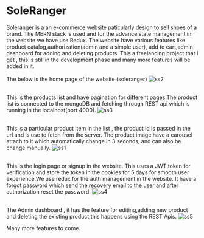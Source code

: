 # SoleRanger


Soleranger is a an e-commerce website paticularly design to sell shoes of a brand. The MERN stack is used and for the advance state management in the website we have use Redux.
The website have various features like product catalog,authorization(admin and a simple user), add to cart,admin dashboard for adding and deleting products.
This a freelancing project that I get , this is still in the development phase and many more features will be added in it.
<br />
<br />
The below is the home page of the website (soleranger)
![ss2](https://github.com/rithikrajkumar4/soleranger2/assets/60754009/186f3bf2-7b8f-4c2d-ac2f-824bfa507483)
<br /><br />

This is the products list and have pagination for different pages.The product list is connected to the mongoDB and fetching through REST api which is running in the localhost(port 4000).
![ss3](https://github.com/rithikrajkumar4/soleranger2/assets/60754009/a923e5c9-b5c5-4afd-9aaa-dc152e1cdb3d)
<br /><br />

This is a particular product item in the list , the product id is passed in the url and is use to fetch from the server.
The product image have a carousel attach to it which automatically change in 3 seconds, and can also be change manually.
![ss1](https://github.com/rithikrajkumar4/soleranger2/assets/60754009/d846ffbb-fbb7-4383-8b50-6b1c7e3c759e)
<br /><br />

This is the login page or signup in the website. This uses a JWT token for verification and store the token in the cookies for 5 days for smooth user experience.We use redux for the auth management in the website.
It have a forgot password which send the recovery email to the user and after authorization reset the password.
![ss4](https://github.com/rithikrajkumar4/soleranger2/assets/60754009/7adf6dba-3d02-4aad-a90c-0c01b341e1c4)
<br /><br />

The Admin dashboard , it has the feature for editing,adding new product and deleting the existing product,this happens using the REST Apis.
![ss5](https://github.com/rithikrajkumar4/soleranger2/assets/60754009/c07520ad-d9c8-4b0d-a7d0-34d727bd53a9)

Many more features to come.

